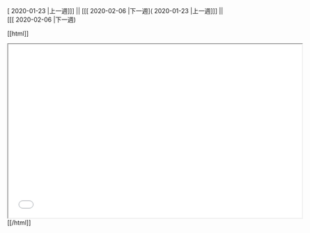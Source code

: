 [ 2020-01-23 |上一週]]] || [[[ 2020-02-06 |下一週]( 2020-01-23 |上一週]]] || [[[ 2020-02-06 |下一週)



[[html]]
<iframe src='<http://pad.hackingthursday.org>  ?showControls=true&showChat=true&showLineNumbers=true&useMonospaceFont=false' width=675 height=400></iframe>
[[/html]]
